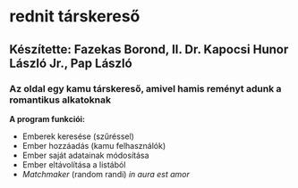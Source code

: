 # rednit társkereső
## Készítette: Fazekas Borond, II. Dr. Kapocsi Hunor László Jr., Pap László
### Az oldal egy kamu társkereső, amivel hamis reményt adunk a romantikus alkatoknak 

**A program funkciói:**
- Emberek keresése (szűréssel)
- Ember hozzáadás (kamu felhasználók)
- Ember saját adatainak módosítása
- Ember eltávolítása a listából
- *Matchmaker* (random randi)
*in aura est amor*
